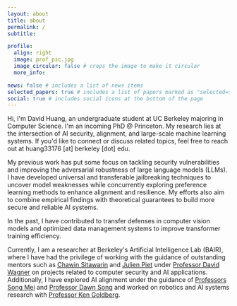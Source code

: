 ```yaml
---
layout: about
title: about
permalink: /
subtitle: 

profile:
  align: right
  image: prof_pic.jpg
  image_circular: false # crops the image to make it circular
  more_info: 

news: false # includes a list of news items
selected_papers: true # includes a list of papers marked as "selected={true}"
social: true # includes social icons at the bottom of the page
---
```


Hi, I'm David Huang, an undergraduate student at UC Berkeley majoring in Computer Science. I'm an incoming PhD @ Princeton. My research lies at the intersection of AI security, alignment, and large-scale machine learning systems. If you'd like to connect or discuss related topics, feel free to reach out at huang33176 [at] berkeley [dot] edu.

My previous work has put some focus on tackling security vulnerabilities and improving the adversarial robustness of large language models (LLMs). I have developed universal and transferable jailbreaking techniques to uncover model weaknesses while concurrently exploring preference learning methods to enhance alignment and resilience. My efforts also aim to combine empirical findings with theoretical guarantees to build more secure and reliable AI systems.

In the past, I have contributed to transfer defenses in computer vision models and optimized data management systems to improve transformer training efficiency.

Currently, I am a researcher at Berkeley's Artificial Intelligence Lab (BAIR), where I have had the privilege of working with the guidance of outstanding mentors such as [Chawin Sitawarin](https://chawins.github.io/) and [Julien Piet](https://people.eecs.berkeley.edu/~julien.piet/) under [Professor David Wagner](https://people.eecs.berkeley.edu/~daw/) on projects related to computer security and AI applications. Additionally, I have explored AI alignment under the guidance of [Professors Song Mei](https://www.stat.berkeley.edu/~songmei/) and [Professor Dawn Song](https://dawnsong.io/) and worked on robotics and AI systems research with [Professor Ken Goldberg](https://goldberg.berkeley.edu/).


<!-- Write your biography here. Tell the world about yourself. Link to your favorite [subreddit](http://reddit.com). You can put a picture in, too. The code is already in, just name your picture `prof_pic.jpg` and put it in the `img/` folder.

Put your address / P.O. box / other info right below your picture. You can also disable any of these elements by editing `profile` property of the YAML header of your `_pages/about.md`. Edit `_bibliography/papers.bib` and Jekyll will render your [publications page](/al-folio/publications/) automatically.

Link to your social media connections, too. This theme is set up to use [Font Awesome icons](https://fontawesome.com/) and [Academicons](https://jpswalsh.github.io/academicons/), like the ones below. Add your Facebook, Twitter, LinkedIn, Google Scholar, or just disable all of them. -->
